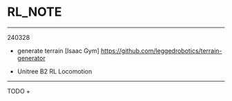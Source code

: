 # RL_NOTE

---
240328
+ generate terrain [Isaac Gym]
<https://github.com/leggedrobotics/terrain-generator>

+ Unitree B2 RL Locomotion

---
TODO
+ 
